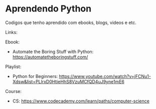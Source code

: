# Aprendendo Python

Codigos que tenho aprendido com ebooks, blogs, videos e etc.

Links: 

Ebook:
* Automate the Boring Stuff with Python: https://automatetheboringstuff.com/

Playlist:
* Python for Beginners: https://www.youtube.com/watch?v=jFCNu1-Xdsw&list=PLlrxD0HtieHhS8VzuMCfQD4uJ9yne1mE6

Course:
* CS: https://www.codecademy.com/learn/paths/computer-science